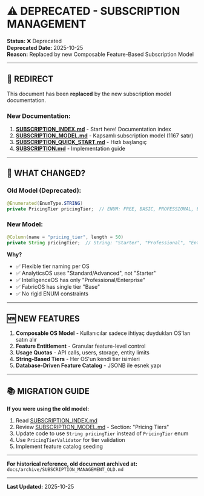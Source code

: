 # ⚠️ DEPRECATED - SUBSCRIPTION MANAGEMENT

**Status:** ❌ Deprecated  
**Deprecated Date:** 2025-10-25  
**Reason:** Replaced by new Composable Feature-Based Subscription Model

---

## 📌 REDIRECT

This document has been **replaced** by the new subscription model documentation.

### **New Documentation:**

1. **[SUBSCRIPTION_INDEX.md](../../SUBSCRIPTION_INDEX.md)** - Start here! Documentation index
2. **[SUBSCRIPTION_MODEL.md](../../SUBSCRIPTION_MODEL.md)** - Kapsamlı subscription model (1167 satır)
3. **[SUBSCRIPTION_QUICK_START.md](../../SUBSCRIPTION_QUICK_START.md)** - Hızlı başlangıç
4. **[SUBSCRIPTION.md](./SUBSCRIPTION.md)** - Implementation guide

---

## 🔄 WHAT CHANGED?

### **Old Model (Deprecated):**

```java
@Enumerated(EnumType.STRING)
private PricingTier pricingTier;  // ENUM: FREE, BASIC, PROFESSIONAL, ENTERPRISE
```

### **New Model:**

```java
@Column(name = "pricing_tier", length = 50)
private String pricingTier;  // String: "Starter", "Professional", "Enterprise", "Standard", "Advanced"
```

**Why?**

- ✅ Flexible tier naming per OS
- ✅ AnalyticsOS uses "Standard/Advanced", not "Starter"
- ✅ IntelligenceOS has only "Professional/Enterprise"
- ✅ FabricOS has single tier "Base"
- ✅ No rigid ENUM constraints

---

## 🆕 NEW FEATURES

1. **Composable OS Model** - Kullanıcılar sadece ihtiyaç duydukları OS'ları satın alır
2. **Feature Entitlement** - Granular feature-level control
3. **Usage Quotas** - API calls, users, storage, entity limits
4. **String-Based Tiers** - Her OS'un kendi tier isimleri
5. **Database-Driven Feature Catalog** - JSONB ile esnek yapı

---

## 📚 MIGRATION GUIDE

**If you were using the old model:**

1. Read [SUBSCRIPTION_INDEX.md](../../SUBSCRIPTION_INDEX.md)
2. Review [SUBSCRIPTION_MODEL.md](../../SUBSCRIPTION_MODEL.md) - Section: "Pricing Tiers"
3. Update code to use `String pricingTier` instead of `PricingTier` enum
4. Use `PricingTierValidator` for tier validation
5. Implement feature catalog seeding

---

**For historical reference, old document archived at:**  
`docs/archive/SUBSCRIPTION_MANAGEMENT_OLD.md`

---

**Last Updated:** 2025-10-25
